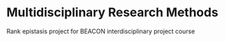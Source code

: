 # Multidisciplinary Research Methods

Rank epistasis project for BEACON interdisciplinary project course
